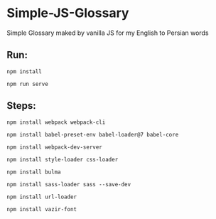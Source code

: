 # Simple-JS-Glossary

Simple Glossary maked by vanilla JS for my English to Persian words

## Run:

`npm install`

`npm run serve`

## Steps:

`npm install webpack webpack-cli`

`npm install babel-preset-env babel-loader@7 babel-core`

`npm install webpack-dev-server`

`npm install style-loader css-loader`

`npm install bulma`

`npm install sass-loader sass --save-dev`

`npm install url-loader`

`npm install vazir-font`
